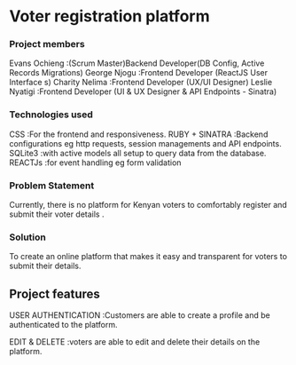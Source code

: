 # Voter registration platform

### Project members
Evans Ochieng :(Scrum Master)Backend Developer(DB Config, Active Records Migrations)
George Njogu :Frontend Developer (ReactJS User Interface s)
Charity Nelima :Frontend Developer (UX/UI Designer)
Leslie Nyatigi :Frontend Developer (UI & UX Designer & API Endpoints - Sinatra)

### Technologies used
CSS :For the frontend and responsiveness.
RUBY + SINATRA :Backend configurations eg http requests, session managements and API endpoints.
SQLite3 :with active models all setup to query data from the database.
REACTJs :for event handling eg form validation

### Problem Statement

Currently, there is no platform for Kenyan voters to comfortably register and submit their voter details .

### Solution

To create an online platform that makes it easy and transparent for voters to submit their details.

## Project features

USER AUTHENTICATION :Customers are able to create a profile and be authenticated to the platform.

EDIT & DELETE :voters are able to edit and delete their details on the platform.





